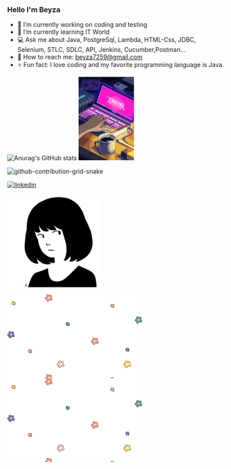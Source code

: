 ###  Hello I'm Beyza


- :blossom: I’m currently working on coding and testing
- :hibiscus: I’m currently learning IT World
- :computer: Ask me about Java, PostgreSql, Lambda, HTML-Css, JDBC, Selenium, STLC, SDLC, API, Jenkins, Cucumber,Postman...
- :love_letter: How to reach me: beyza7259@gmail.com
- :star: Fun fact: I love coding and my favorite programming language is Java.

![Anurag's GitHub stats](https://github-readme-stats.vercel.app/api?username=beyzaklc98&show_icons=true&theme=omni)
<img align=above width=128 src="https://github.com/SenaYcdl/SenaYcdl/blob/main/54b5b572a814ce721e1b01adabed5c84.gif" />

![github-contribution-grid-snake](https://user-images.githubusercontent.com/78317220/190580600-edd928b9-0191-4b8a-b1f5-b74fd09a5df4.gif)

[![linkedin](https://img.shields.io/badge/Linkedin-000000?style=for-the-badge&logo=Linkedin&logoColor=white)](https://www.linkedin.com/in/beyza-kilic-/)

<img align=beside width=215 src="https://github.com/SenaYcdl/SenaYcdl/blob/main/65bcebd0e225bc8fb2ad79fff09523ee.gif" />

<img align=center width=312 src="https://github.com/SenaYcdl/SenaYcdl/blob/main/3f11b653258af68f56efa1e944388c6a.gif" /><img align=beside width=312 
                                                                                                                             src="https://github.com/SenaYcdl/SenaYcdl/blob/main/3f11b653258af68f56efa1e944388c6a.gif" />
